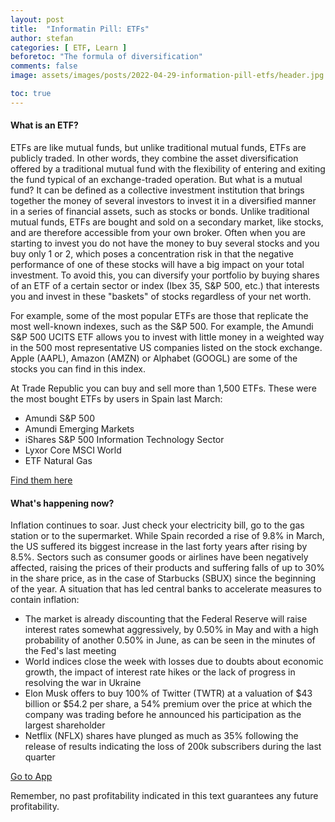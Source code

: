 ```yaml
---
layout: post
title:  "Informatin Pill: ETFs"
author: stefan
categories: [ ETF, Learn ]
beforetoc: "The formula of diversification"
comments: false
image: assets/images/posts/2022-04-29-information-pill-etfs/header.jpg

toc: true
---
```


#### What is an ETF?

ETFs are like mutual funds, but unlike traditional mutual funds, ETFs are publicly traded. In other words, they combine the asset diversification offered by a traditional mutual fund with the flexibility of entering and exiting the fund typical of an exchange-traded operation.
But what is a mutual fund? It can be defined as a collective investment institution that brings together the money of several investors to invest it in a diversified manner in a series of financial assets, such as stocks or bonds. Unlike traditional mutual funds, ETFs are bought and sold on a secondary market, like stocks, and are therefore accessible from your own broker.
Often when you are starting to invest you do not have the money to buy several stocks and you buy only 1 or 2, which poses a concentration risk in that the negative performance of one of these stocks will have a big impact on your total investment. To avoid this, you can diversify your portfolio by buying shares of an ETF of a certain sector or index (Ibex 35, S&P 500, etc.) that interests you and invest in these "baskets" of stocks regardless of your net worth.

For example, some of the most popular ETFs are those that replicate the most well-known indexes, such as the S&P 500. For example, the Amundi S&P 500 UCITS ETF allows you to invest with little money in a weighted way in the 500 most representative US companies listed on the stock exchange. Apple (AAPL), Amazon (AMZN) or Alphabet (GOOGL) are some of the stocks you can find in this index.

At Trade Republic you can buy and sell more than 1,500 ETFs. These were the most bought ETFs by users in Spain last March:
- Amundi S&P 500
- Amundi Emerging Markets
- iShares S&P 500 Information Technology Sector
- Lyxor Core MSCI World
- ETF Natural Gas

[Find them here](https://traderepublic.com/en-de)

#### What's happening now?

Inflation continues to soar. Just check your electricity bill, go to the gas station or to the supermarket. While Spain recorded a rise of 9.8% in March, the US suffered its biggest increase in the last forty years after rising by 8.5%. Sectors such as consumer goods or airlines have been negatively affected, raising the prices of their products and suffering falls of up to 30% in the share price, as in the case of Starbucks (SBUX) since the beginning of the year. A situation that has led central banks to accelerate measures to contain inflation:

- The market is already discounting that the Federal Reserve will raise interest rates somewhat aggressively, by 0.50% in May and with a high probability of another 0.50% in June, as can be seen in the minutes of the Fed's last meeting
- World indices close the week with losses due to doubts about economic growth, the impact of interest rate hikes or the lack of progress in resolving the war in Ukraine
- Elon Musk offers to buy 100% of Twitter (TWTR) at a valuation of $43 billion or $54.2 per share, a 54% premium over the price at which the company was trading before he announced his participation as the largest shareholder
- Netflix (NFLX) shares have plunged as much as 35% following the release of results indicating the loss of 200k subscribers during the last quarter

[Go to App](https://apps.apple.com/us/app/trade-republic/id1410703839)

Remember, no past profitability indicated in this text guarantees any future profitability.
